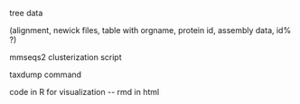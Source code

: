 tree data 

(alignment, 
newick files, 
table with orgname, protein id, assembly data, id% ?)

mmseqs2 clusterization script

taxdump command

code in R for visualization -- rmd in html

